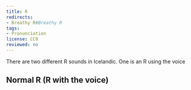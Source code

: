```yaml
---
title: R
redirects:
- Breathy R#Breathy R
tags:
- Pronunciation
license: CC0
reviewed: no
---
```


There are two different R sounds in Icelandic. One is an R using the voice <Audio src="SpJM.mp3" inline/>, and one is an R without using the voice <Audio src="iZyO.mp3" inline/>.

## Normal R (R with the voice)
<Audio src="SpJM.mp3" inline/>

This R sound is pronounced by tapping the roof of your mouth once quickly with the tongue. This is the same sound as the American ''au'''t'''umn'' or ''be'''tt'''er''. You may also recognize it from being the same as the hard Scottish R or the same as the sound in the Spanish ''ca'''r'''o''.

Icelanders themselves think they are [[w:Alveolar trill|rolling their R's]] <Audio src="pron NPPH.mp3" inline/> (and will teach that to foreigners), but this is actually not the case.<note>The sound is only a long rolled R when speaking very slowly. In normal speech it is never rolled.</note>

This is the default R sound:

*`ve'''r'''a, k'''r'''óna, e'''r'''fitt, sva'''r'''a, ho'''r'''fa, '''r'''auður, b'''r'''óðir, hey'''r'''a`

## Breathy R (R without using the voice)
<Audio src="iZyO.mp3" inline/>

The other R sound in Icelandic is the R without using the voice.

Start with the '''''r''''' sound in the American '''''r'''ed''. Keep your tongue in that position. Then blow air over the tip of your tongue.<note>You can choose whether you want to tap the roof of your mouth once <Audio src="pron 9RmI.mp3" inline/> or just skip it <Audio src="iZyO.mp3" inline/>, skipping it is a much easier option and both sound good and normal to native speakers.</note> To some foreigners this sounds similar to an '''''s''''' sound.

This sound occurs if the R is at the [[Devoicing|end of a sentence]], and when an R is next to certain letters that aren't using the voice.<note>Such as k, t, p, s, unvoiced m, unvoiced f.</note>

*`ste'''r'''ku'''r''', e'''r'''tu, ha'''r'''t, ekke'''r'''t, sva'''r''', mo'''r'''fín`

This sound also occurs when the two letters "hr" are written together. Notice that here you don't create any H sound in your throat.

*`'''hr'''afn, '''hr'''eyfa, '''hr'''útu'''r''', '''hr'''ingja, '''hr'''æddu'''r'''`

***

## Exceptions

*'''rn''' – The letter cluster "rn" is pronounced "dn"<ref group="lower-alpha">As a student, you should always pronounce it as "dn", it sounds better and more natural. Native speakers do occasionally pronounce it as "rdn" (especially when speaking slowly), but you should try not to.

The reason for this odd pronunciation is that when you go from "r" to "n", you want do start with a strong "n" sound, which is easier to do if the "n" is pronounced like "dn". Now you have "rdn". The "r" is difficult to pronounce in this position, so it is overshadowed by that "d" sound, so you're left with a "dn" sound.</ref>
**bö'''rn''', bi'''rn'''i'''rn'''ir, fo'''rn''', kja'''rn'''i
* '''rl''' – The letter cluster "rl" is pronounced "dl" or "rdl"
** karlar ({{pron|kadlar}}), varla ({{pron|vadla}})
** perla ({{pron|perdla}}), þyrla ({{pron|þyrdla}})

***

The name of the letter is "err".

<level level="a1"/>


